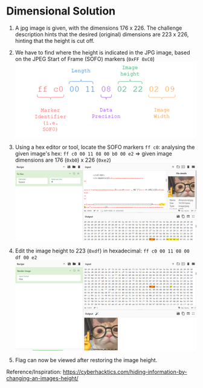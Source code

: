 # Dimensional Solution

1. A jpg image is given, with the dimensions 176 x 226. The challenge description hints that the desired (original) dimensions are 223 x 226, hinting that the height is cut off.
2. We have to find where the height is indicated in the JPG image, based on the JPEG Start of Frame (SOFO) markers (`0xFF 0xC0`)
![image](images/sofo.png)

3. Using a hex editor or tool, locate the SOFO markers `ff c0`: analysing the given image's hex:
    `ff c0 00 11 08 00 b0 00 e2` => given image dimensions are 176 (`0xb0`) x 226 (`0xe2`)
![dimensional_solve1](images/dimensional_solve1.png)

4. Edit the image height to 223 (`0xdf`) in hexadecimal: `ff c0 00 11 08 00 df 00 e2` 
![dimensional_solve2](images/dimensional_solve2.png)

5. Flag can now be viewed after restoring the image height.


Reference/Inspiration: https://cyberhacktics.com/hiding-information-by-changing-an-images-height/
